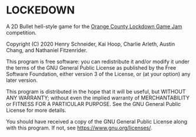 # LOCKEDOWN
A 2D Bullet hell-style game for the [Orange County Lockdown Game Jam] competition.

[Orange County Lockdown Game Jam]: //itch.io/jam/orange-county-lockdown-game-jam

Copyright (C) 2020 Henry Schneider, Kai Hoop, Charlie Arleth, Austin Chang, and Nathaniel Fitzenrider.

This program is free software: you can redistribute it and/or modify
it under the terms of the GNU General Public License as published by
the Free Software Foundation, either version 3 of the License, or
(at your option) any later version.

This program is distributed in the hope that it will be useful,
but WITHOUT ANY WARRANTY; without even the implied warranty of
MERCHANTABILITY or FITNESS FOR A PARTICULAR PURPOSE.  See the
GNU General Public License for more details.

You should have received a copy of the GNU General Public License
along with this program.  If not, see <https://www.gnu.org/licenses/>.
